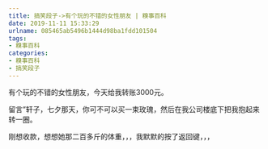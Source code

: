 ```yaml
---
title: 搞笑段子->有个玩的不错的女性朋友 | 糗事百科
date: 2019-11-11 15:33:29
urlname: 085465ab5496b1444d98ba1fdd101504
tags: 
- 糗事百科
categories:
- 糗事百科
- 搞笑段子
---
```

有个玩的不错的女性朋友，今天给我转账3000元。

留言”轩子，七夕那天，你可不可以买一束玫瑰，然后在我公司楼底下把我抱起来转一圈。

刚想收款，想想她那二百多斤的体重，，，我默默的按了返回键，，，


